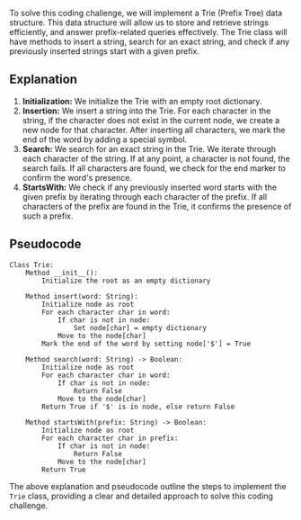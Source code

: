 To solve this coding challenge, we will implement a Trie (Prefix Tree) data structure. This data structure will allow us to store and retrieve strings efficiently, and answer prefix-related queries effectively. The Trie class will have methods to insert a string, search for an exact string, and check if any previously inserted strings start with a given prefix.

## Explanation
1. **Initialization:** We initialize the Trie with an empty root dictionary.
2. **Insertion:** We insert a string into the Trie. For each character in the string, if the character does not exist in the current node, we create a new node for that character. After inserting all characters, we mark the end of the word by adding a special symbol.
3. **Search:** We search for an exact string in the Trie. We iterate through each character of the string. If at any point, a character is not found, the search fails. If all characters are found, we check for the end marker to confirm the word's presence.
4. **StartsWith:** We check if any previously inserted word starts with the given prefix by iterating through each character of the prefix. If all characters of the prefix are found in the Trie, it confirms the presence of such a prefix.

## Pseudocode
```
Class Trie:
    Method __init__():
        Initialize the root as an empty dictionary

    Method insert(word: String):
        Initialize node as root
        For each character char in word:
            If char is not in node:
                Set node[char] = empty dictionary
            Move to the node[char]
        Mark the end of the word by setting node['$'] = True

    Method search(word: String) -> Boolean:
        Initialize node as root
        For each character char in word:
            If char is not in node:
                Return False
            Move to the node[char]
        Return True if '$' is in node, else return False

    Method startsWith(prefix: String) -> Boolean:
        Initialize node as root
        For each character char in prefix:
            If char is not in node:
                Return False
            Move to the node[char]
        Return True
```

The above explanation and pseudocode outline the steps to implement the `Trie` class, providing a clear and detailed approach to solve this coding challenge.